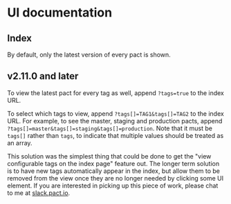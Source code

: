 # UI documentation

## Index

By default, only the latest version of every pact is shown.

## v2.11.0 and later

To view the latest pact for every tag as well, append `?tags=true` to the index URL.

To select which tags to view, append `?tags[]=TAG1&tags[]=TAG2` to the index URL. For example, to see the master, staging and production pacts, append `?tags[]=master&tags[]=staging&tags[]=production`. Note that it must be `tags[]` rather than `tags`, to indicate that multiple values should be treated as an array.

This solution was the simplest thing that could be done to get the "view configurable tags on the index page" feature out. The longer term solution is to have new tags automatically appear in the index, but allow them to be removed from the view once they are no longer needed by clicking some UI element. If you are interested in picking up this piece of work, please chat to me at [slack.pact.io](http://slack.pact.io).


